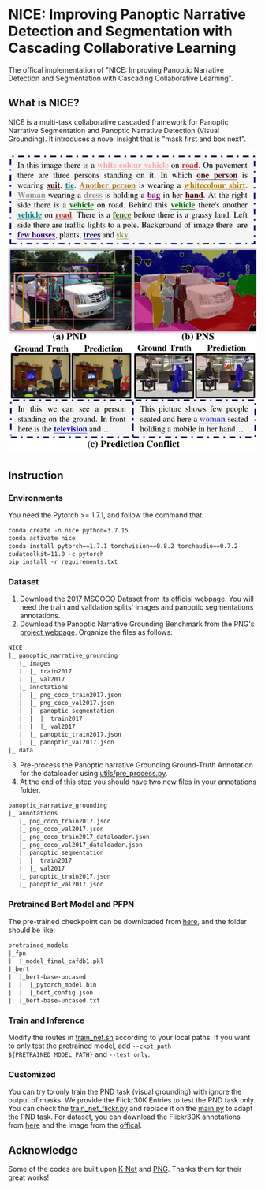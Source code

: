 # NICE: Improving Panoptic Narrative Detection and Segmentation with Cascading Collaborative Learning
The offical implementation of "NICE: Improving Panoptic Narrative Detection and Segmentation with Cascading Collaborative Learning".
## What is NICE?
NICE is a multi-task collaborative cascaded framework for Panoptic Narrative Segmentation and Panoptic Narrative Detection (Visual Grounding). It introduces a novel insight that is "mask first and box next".
<div align=center><img src="definition.png"/></div>

## Instruction
### Environments
You need the Pytorch >= 1.7.1, and follow the command that:
```
conda create -n nice python=3.7.15
conda activate nice
conda install pytorch==1.7.1 torchvision==0.8.2 torchaudio==0.7.2 cudatoolkit=11.0 -c pytorch
pip install -r requirements.txt
```
### Dataset
1. Download the 2017 MSCOCO Dataset from its [official webpage](https://cocodataset.org/#download). You will need the train and validation splits' images and panoptic segmentations annotations.
2. Download the Panoptic Narrative Grounding Benchmark from the PNG's [project webpage](https://bcv-uniandes.github.io/panoptic-narrative-grounding/#downloads). Organize the files as follows:
```
NICE
|_ panoptic_narrative_grounding
   |_ images
   |  |_ train2017
   |  |_ val2017
   |_ annotations
   |  |_ png_coco_train2017.json
   |  |_ png_coco_val2017.json
   |  |_ panoptic_segmentation
   |  |  |_ train2017
   |  |  |_ val2017
   |  |_ panoptic_train2017.json
   |  |_ panoptic_val2017.json
|_ data
```
3. Pre-process the Panoptic narrative Grounding Ground-Truth Annotation for the dataloader using [utils/pre_process.py](utils/pre_process.py).
4. At the end of this step you should have two new files in your annotations folder.
```
panoptic_narrative_grounding
|_ annotations
   |_ png_coco_train2017.json
   |_ png_coco_val2017.json
   |_ png_coco_train2017_dataloader.json
   |_ png_coco_val2017_dataloader.json
   |_ panoptic_segmentation
   |  |_ train2017
   |  |_ val2017
   |_ panoptic_train2017.json
   |_ panoptic_val2017.json
```

### Pretrained Bert Model and PFPN
The pre-trained checkpoint can be downloaded from [here](https://drive.google.com/drive/folders/1xrJmbBJ35M4O1SNyzb9ZTsvlYrwmkAph?usp=drive_link), and the folder should be like:
```
pretrained_models
|_fpn
|  |_model_final_cafdb1.pkl
|_bert
|  |_bert-base-uncased
|  |  |_pytorch_model.bin
|  |  |_bert_config.json
|  |_bert-base-uncased.txt
```

### Train and Inference
Modify the routes in [train_net.sh](train_net.sh) according to your local paths. If you want to only test the pretrained model, add `--ckpt_path ${PRETRAINED_MODEL_PATH}` and `--test_only`.

### Customized
You can try to only train the PND task (visual grounding) with ignore the output of masks. We provide the Flickr30K Entries to test the PND task only. You can check the [train_net_flickr.py](train_net_flickr.py) and replace it on the [main.py](main.py) to adapt the PND task. 
For dataset, you can download the Flickr30K annotations from [here](https://drive.google.com/file/d/19qJ8b5sxijKmtN0XG9leWbt2sPkIVqlc/view) and the image from the [offical](http://hockenmaier.cs.illinois.edu/DenotationGraph/).
## Acknowledge
Some of the codes are built upon [K-Net](https://github.com/ZwwWayne/K-Net) and [PNG](https://github.com/BCV-Uniandes/PNG). Thanks them for their great works!
